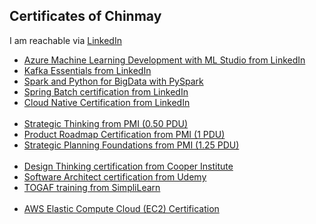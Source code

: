 ## Certificates of Chinmay
I am reachable via [LinkedIn](https://www.linkedin.com/in/chinmay-anand-a952622/)
<ul>
     <li><a href="Azure_Machine_Learning_with_ML_Studio(LinkedIn)_certificate.pdf" target="_blank">Azure Machine Learning Development with ML Studio from LinkedIn</a>
</li><li><a href="Kafka_Essential_Training(LinkedIn)_certificate.pdf" target="_blank">Kafka Essentials from LinkedIn</a>
</li><li><a href="PySpark_BigData_UC-1ba38b91-64e4-4c71-8796-160de13e6db5.pdf" target="_blank">Spark and Python for BigData with PySpark</a>
</li><li><a href="Spring_Batch(LinkedIn)_CertificateOfCompletion.pdf" target="_blank">Spring Batch certification from LinkedIn</a>
</li><li><a href="Cloud_Native_Development_With_NodeJs_Docker_Kubernetes_(LinkedIn)CertificateOfCompletion.pdf" target="_blank">Cloud Native Certification from LinkedIn</a>
</li>
<br/>
     <li><a href="Strategic Thinking_(PMI)_ProfClark.pdf" target="_blank">Strategic Thinking from PMI (0.50 PDU)</a>
</li><li><a href="Product_Management_Building_a_Product_Roadmap(PMI)_CertificateOfCompletion.pdf" target="_blank">Product Roadmap Certification from PMI (1 PDU)</a>
</li><li><a href="Strategic_Planning_Foundations(PMI)_CertificateOfCompletion.pdf" target="_blank">Strategic Planning Foundations from PMI (1.25 PDU)</a>
</li>
<br/>
     <li><a href="Design_Thinking_UC-7C2NOALQ.pdf" target="_blank">Design Thinking certification from Cooper Institute</a>
</li><li><a href="Software_Architect_UC-ZTP1D3WS.pdf" target="_blank">Software Architect certification from Udemy</a>
</li><li><a href="Togaf_Training_From_Simplilearn_certificate_1670585_1582613095.pdf" target="_blank">TOGAF training from SimpliLearn</a>
</li>
<br/>
     <li><a href="AWS_EC2_Certificate_of_Completion_from_aws.pdf" target="_blank">AWS Elastic Compute Cloud (EC2) Certification</a>
</li>
</ul>
